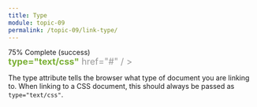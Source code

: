 ```yaml
---
title: Type
module: topic-09
permalink: /topic-09/link-type/
---
```


<div class="divider-heading"></div>

<div class="panel panel-success">
  <div class="progress" style="margin-bottom: 0; border-bottom-left-radius: 0; border-bottom-right-radius: 0;">
    <div class="progress-bar progress-bar-success progress-bar-striped" role="progressbar" aria-valuenow="75" aria-valuemin="0" aria-valuemax="100" style="width: 75%">
      <span class="sr-only">75% Complete (success)</span>
    </div>
  </div>
  <div class="panel-body">
    <p style="font-size: large; margin: 0;"><span style="color: #999"><link rel="stylesheet"></span> <span style="color: #79AF33; font-weight: bold;">type="text/css"</span> <span style="color: #999">href="#" / ></span></p>
  </div>
</div>

The type attribute tells the browser what type of document you are linking to. When linking to a CSS document, this should always be passed as `type="text/css"`.

